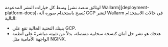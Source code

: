 وسط كل خيارات النشر المدعومة [لوثائق منصة نشر Wallarm][deployment-platform-docs]، يُنصح باستخدام صورة آلة GCP لنشر Wallarm في حالات الاستخدام التالية:

* بنيتك التحتية الحالية تقع على GCP.
* هدفك هو نشر حل أمان كنسخة سحابية منفصلة، بدلاً من تثبيته مباشرةً على أنظمة الواجهة الأمامية مثل NGINX.